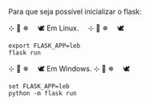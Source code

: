 Para que seja possível inicializar o flask:

⊹ :rocket:  ✵ 　🕊 Em Linux. 　⊹ :rocket:  ✵ 　🕊

```
export FLASK_APP=leb
flask run
```
⊹ :rocket:  ✵ 　🕊 Em Windows.  ⊹ :rocket:  ✵ 　🕊

```
set FLASK_APP=leb
python -m flask run
```
